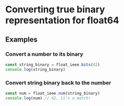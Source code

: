 # Converting true binary representation for float64
## Examples
### Convert a number to its binary
```js
const string_binary = float_ieee.bits(42)
console.log(string_binary)
```
### Convert string binary back to the number
```js
const num = float_ieee.num(string_binary)
console.log(num) // 42, it's a match!
```
